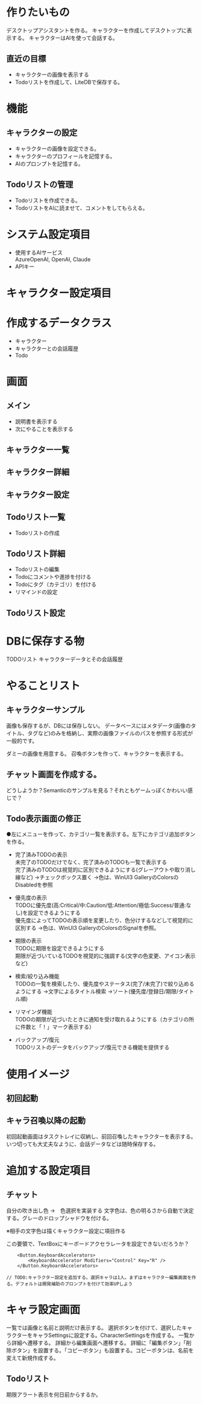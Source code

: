 ﻿# 作りたいもの
デスクトップアシスタントを作る。
キャラクターを作成してデスクトップに表示する。
キャラクターはAIを使って会話する。

## 直近の目標
- キャラクターの画像を表示する
- Todoリストを作成して、LiteDBで保存する。

# 機能
## キャラクターの設定
- キャラクターの画像を設定できる。
- キャラクターのプロフィールを記憶する。
- AIのプロンプトを記憶する。

## Todoリストの管理
- Todoリストを作成できる。
- TodoリストをAIに読ませて、コメントをしてもらえる。

# システム設定項目
- 使用するAIサービス  
AzureOpenAI, OpenAI, Claude
- APIキー

# キャラクター設定項目

# 作成するデータクラス
- キャラクター
- キャラクターとの会話履歴
- Todo

# 画面
## メイン
- 説明書を表示する
- 次にやることを表示する
## キャラクター一覧
## キャラクター詳細
## キャラクター設定
## Todoリスト一覧
- Todoリストの作成
## Todoリスト詳細
- Todoリストの編集
- Todoにコメントや進捗を付ける
- Todoにタグ（カテゴリ）を付ける
- リマインドの設定
## Todoリスト設定


# DBに保存する物
TODOリスト
キャラクターデータとその会話履歴


# やることリスト

## キャラクターサンプル
画像も保存するが、DBには保存しない。
データベースにはメタデータ(画像のタイトル、タグなど)のみを格納し、実際の画像ファイルのパスを参照する形式が一般的です。

ダミーの画像を用意する。
召喚ボタンを作って、キャラクターを表示する。

## チャット画面を作成する。
どうしようか？Semanticのサンプルを見る？それともゲームっぽくかわいい感じで？

## Todo表示画面の修正
●左にメニューを作って、カテゴリ一覧を表示する。左下にカテゴリ追加ボタンを作る。

- 完了済みTODOの表示  
未完了のTODOだけでなく、完了済みのTODOも一覧で表示する  
完了済みのTODOは視覚的に区別できるようにする(グレーアウトや取り消し線など)
→チェックボックス置く
→色は、WinUI3 GalleryのColorsのDisabledを参照

- 優先度の表示  
TODOに優先度(高:Critical/中:Caution/低:Attention/極低:Success/普通:なし)を設定できるようにする  
優先度によってTODOの表示順を変更したり、色分けするなどして視覚的に区別する
→色は、WinUI3 GalleryのColorsのSignalを参照。

- 期限の表示  
TODOに期限を設定できるようにする  
期限が近づいているTODOを視覚的に強調する(文字の色変更、アイコン表示など)

- 検索/絞り込み機能  
TODOの一覧を検索したり、優先度やステータス(完了/未完了)で絞り込めるようにする
→文字によるタイトル検索
→ソート(優先度/登録日/期限/タイトル順)

- リマインダ機能  
TODOの期限が近づいたときに通知を受け取れるようにする（カテゴリの所に件数と「！」マーク表示する）
- バックアップ/復元  
TODOリストのデータをバックアップ/復元できる機能を提供する

# 使用イメージ
## 初回起動
## キャラ召喚以降の起動
初回起動画面はタスクトレイに収納し、前回召喚したキャラクターを表示する。
いつ切っても大丈夫なように、会話データなどは随時保存する。

# 追加する設定項目
## チャット
自分の吹き出し色 →　色選択を実装する
文字色は、色の明るさから自動で決定する。グレーのドロップシャドウを付ける。

※相手の文字色は描くキャラクター設定に項目作る

この要領で、TextBoxにキーボードアクセラレータを設定できないだろうか？
```
	<Button.KeyboardAccelerators>
		<KeyboardAccelerator Modifiers="Control" Key="R" />
	</Button.KeyboardAccelerators>
```

    // TODO:キャラクター設定を追加する。選択キャラは1人。まずはキャラクター編集画面を作る。デフォルトは開発補助のプロンプトを付けて効率UPしよう

# キャラ設定画面
一覧では画像と名前と説明だけ表示する。
選択ボタンを付けて、選択したキャラクターをキャラSettingsに設定する。CharacterSettingsを作成する。
一覧から詳細へ遷移する。
詳細から編集画面へ遷移する。
詳細に「編集ボタン」「削除ボタン」を設置する。「コピーボタン」も設置する。コピーボタンは、名前を変えて新規作成する。

## Todoリスト
期限アラート表示を何日前からするか。 

